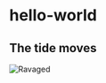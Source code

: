 # hello-world
## The tide moves
![Ravaged](https://cdn.cloudflare.steamstatic.com/apps/dota2/images/dota_react/heroes/tidehunter.png)
